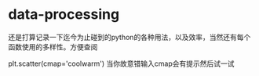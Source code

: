 # data-processing
还是打算记录一下迄今为止碰到的python的各种用法，以及效率，当然还有每个函数使用的多样性。方便查阅

plt.scatter(cmap='coolwarm')
当你故意错输入cmap会有提示然后试一试
